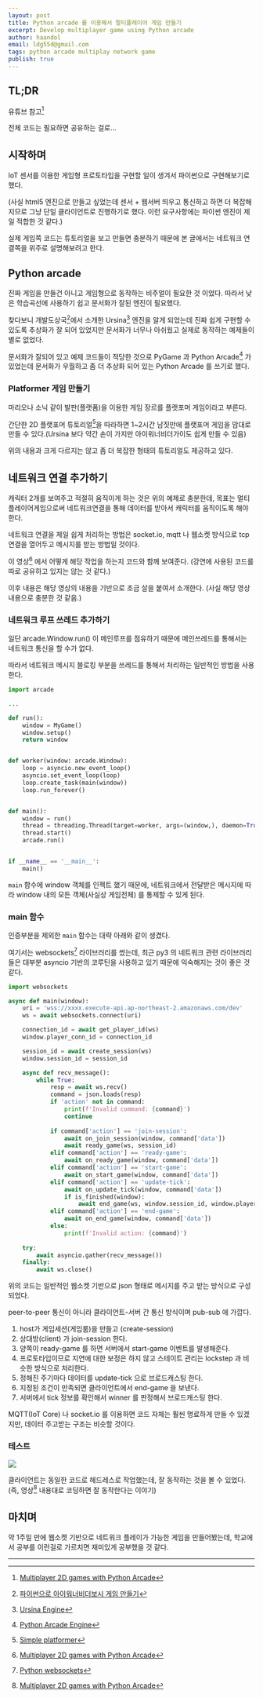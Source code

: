 ```yaml
---
layout: post
title: Python arcade 를 이용해서 멀티플레이어 게임 만들기
excerpt: Develop multiplayer game using Python arcade
author: haandol
email: ldg55d@gmail.com
tags: python arcade multiplay network game
publish: true
---
```


## TL;DR

유튜브 참고[^1]

전체 코드는 필요하면 공유하는 걸로...

## 시작하며

IoT 센서를 이용한 게임형 프로토타입을 구현할 일이 생겨서 파이썬으로 구현해보기로 했다.

(사실 html5 엔진으로 만들고 싶었는데 센서 + 웹서버 띄우고 통신하고 하면 더 복잡해지므로 그냥 단일 클라이언트로 진행하기로 했다. 이런 요구사항에는 파이썬 엔진이 제일 적합한 것 같다.)

실제 게임쪽 코드는 튜토리얼을 보고 만들면 충분하기 때문에 본 글에서는 네트워크 연결쪽을 위주로 설명해보려고 한다.

## Python arcade

진짜 게임을 만들건 아니고 게임형으로 동작하는 비주얼이 필요한 것 이었다. 따라서 낮은 학습곡선에 사용하기 쉽고 문서화가 잘된 엔진이 필요했다.

찾다보니 개발도상국[^2]에서 소개한 Ursina[^3] 엔진을 알게 되었는데 진짜 쉽게 구현할 수 있도록 추상화가 잘 되어 있었지만 문서화가 너무나 아쉬웠고 실제로 동작하는 예제들이 별로 없었다.

문서화가 잘되어 있고 예제 코드들이 적당한 것으로 PyGame 과 Python Arcade[^4] 가 있었는데 문서화가 우월하고 좀 더 추상화 되어 있는 Python Arcade 를 쓰기로 했다.

### Platformer 게임 만들기

마리오나 소닉 같이 발판(플랫폼)을 이용한 게임 장르를 플랫포머 게임이라고 부른다.

간단한 2D 플랫포머 튜토리얼[^5]을 따라하면 1~2시간 남짓만에 플랫포머 게임을 맘대로 만들 수 있다.(Ursina 보다 약간 손이 가지만 아이워너비더가이도 쉽게 만들 수 있음)

위의 내용과 크게 다르지는 않고 좀 더 복잡한 형태의 튜토리얼도 제공하고 있다.


## 네트워크 연결 추가하기

캐릭터 2개를 보여주고 적절히 움직이게 하는 것은 위의 예제로 충분한데, 목표는 멀티플레이어게임으로써 네트워크연결을 통해 데이터를 받아서 캐릭터를 움직이도록 해야 한다.

네트워크 연결을 제일 쉽게 처리하는 방법은 socket.io, mqtt 나 웹소켓 방식으로 tcp 연결을 열어두고 메시지를 받는 방법일 것이다.

이 영상[^1] 에서 어떻게 해당 작업을 하는지 코드와 함께 보여준다. (강연에 사용된 코드를 따로 공유하고 있지는 않는 것 같다.)

이후 내용은 해당 영상의 내용을 기반으로 조금 살을 붙여서 소개한다. (사실 해당 영상 내용으로 충분한 것 같음.)

### 네트워크 루프 쓰레드 추가하기

일단 arcade.Window.run() 이 메인루프를 점유하기 때문에 메인쓰레드를 통해서는 네트워크 통신을 할 수가 없다.

따라서 네트워크 메시지 블로킹 부분을 쓰레드를 통해서 처리하는 일반적인 방법을 사용한다.

```python
import arcade

...

def run():
    window = MyGame()
    window.setup()
    return window


def worker(window: arcade.Window):
    loop = asyncio.new_event_loop()
    asyncio.set_event_loop(loop)
    loop.create_task(main(window))
    loop.run_forever()


def main():
    window = run()
    thread = threading.Thread(target=worker, args=(window,), daemon=True)
    thread.start()
    arcade.run()


if __name__ == '__main__':
    main()
```

`main` 함수에 window 객체를 인젝트 했기 때문에, 네트워크에서 전달받은 메시지에 따라 window 내의 모든 객체(사실상 게임전체) 를 통제할 수 있게 된다.

### main 함수

인증부분을 제외한 `main` 함수는 대략 아래와 같이 생겼다.

여기서는 websockets[^6] 라이브러리를 썼는데, 최근 py3 의 네트워크 관련 라이브러리들은 대부분 asyncio 기반의 코루틴을 사용하고 있기 때문에 익숙해지는 것이 좋은 것 같다.

```python
import websockets

async def main(window):
    uri = 'wss://xxxx.execute-api.ap-northeast-2.amazonaws.com/dev'
    ws = await websockets.connect(uri)

    connection_id = await get_player_id(ws)
    window.player_conn_id = connection_id

    session_id = await create_session(ws)
    window.session_id = session_id

    async def recv_message():
        while True:
            resp = await ws.recv()
            command = json.loads(resp)
            if 'action' not in command:
                print(f'Invalid command: {command}')
                continue
 
            if command['action'] == 'join-session':
                await on_join_session(window, command['data'])
                await ready_game(ws, session_id)
            elif command['action'] == 'ready-game':
                await on_ready_game(window, command['data'])
            elif command['action'] == 'start-game':
                await on_start_game(window, command['data'])
            elif command['action'] == 'update-tick':
                await on_update_tick(window, command['data'])
                if is_finished(window):
                    await end_game(ws, window.session_id, window.player_tick)
            elif command['action'] == 'end-game':
                await on_end_game(window, command['data'])
            else:
                print(f'Invalid action: {command}')
            
    try:
        await asyncio.gather(recv_message())
    finally:
        await ws.close()
```

위의 코드는 일반적인 웹소켓 기반으로 json 형태로 메시지를 주고 받는 방식으로 구성되었다.

peer-to-peer 통신이 아니라 클라이언트-서버 간 통신 방식이며 pub-sub 에 가깝다.

1. host가 게임세션(게임룸)을 만들고 (create-session)
2. 상대방(client) 가 join-session 한다.
3. 양쪽이 ready-game 를 하면 서버에서 start-game 이벤트를 발생해준다.
4. 프로토타입이므로 지연에 대한 보정은 하지 않고 스테이트 관리는 lockstep 과 비슷한 방식으로 처리한다.
5. 정해진 주기마다 데이터를 update-tick 으로 브로드캐스팅 한다.
6. 지정된 조건이 만족되면 클라이언트에서 end-game 을 보낸다.
7. 서버에서 tick 정보를 확인해서 winner 를 판정해서 브로드캐스팅 한다.

MQTT(IoT Core) 나 socket.io 를 이용하면 코드 자체는 훨씬 명료하게 만들 수 있겠지만, 데이터 주고받는 구조는 비슷할 것이다.


### 테스트

<img src="/assets/img/2021/0816/game.png" />

클라이언트는 동일한 코드로 헤드레스로 작업했는데, 잘 동작하는 것을 볼 수 있었다. (즉, 영상[^1] 내용대로 코딩하면 잘 동작한다는 이야기)

## 마치며

약 1주일 만에 웹소켓 기반으로 네트워크 플레이가 가능한 게임을 만들어봤는데, 학교에서 공부를 이런걸로 가르치면 재미있게 공부했을 것 같다.

----

[^1]: [Multiplayer 2D games with Python Arcade](https://www.youtube.com/watch?v=2SMkk63k6Ik)
[^2]: [파이썬으로 아이워너비더보시 게임 만들기](https://www.youtube.com/watch?v=FewuiyWLxbg)
[^3]: [Ursina Engine](https://www.ursinaengine.org/)
[^4]: [Python Arcade Engine](https://api.arcade.academy/en/latest/)
[^5]: [Simple platformer](https://api.arcade.academy/en/latest/examples/platform_tutorial/index.html)
[^6]: [Python websockets](https://websockets.readthedocs.io/en/stable/intro.html)